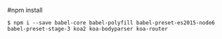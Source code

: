 #npm install
```
$ npm i --save babel-core babel-polyfill babel-preset-es2015-node6 babel-preset-stage-3 koa2 koa-bodyparser koa-router
```
